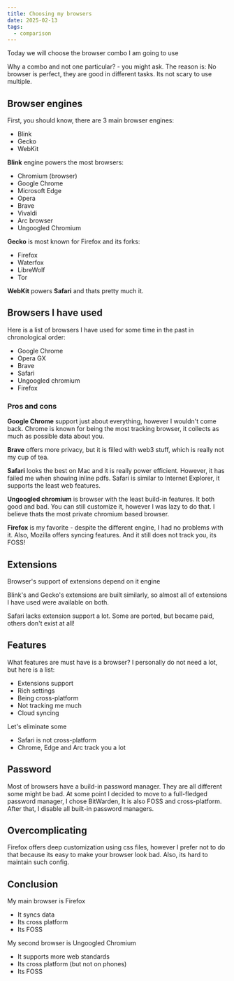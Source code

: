 ```yaml
---
title: Choosing my browsers
date: 2025-02-13
tags:
  - comparison
---
```


Today we will choose the browser combo I am going to use

Why a combo and not one particular? - you might ask.
The reason is:
No browser is perfect, they are good in different tasks. Its not scary to use multiple.

## Browser engines

First, you should know, there are 3 main browser engines:

- Blink
- Gecko
- WebKit

**Blink** engine powers the most browsers:

- Chromium (browser)
- Google Chrome
- Microsoft Edge
- Opera
- Brave
- Vivaldi
- Arc browser
- Ungoogled Chromium

**Gecko** is most known for Firefox and its forks:

- Firefox
- Waterfox
- LibreWolf
- Tor

**WebKit** powers **Safari** and thats pretty much it.

## Browsers I have used

Here is a list of browsers I have used for some time in the past in chronological order:

- Google Chrome
- Opera GX
- Brave
- Safari
- Ungoogled chromium
- Firefox

### Pros and cons

**Google Chrome** support just about everything, however I wouldn't come back. Chrome is known for being the most tracking browser, it collects as much as possible data about you.

**Brave** offers more privacy, but it is filled with web3 stuff, which is really not my cup of tea.

**Safari** looks the best on Mac and it is really power efficient. However, it has failed me when showing inline pdfs. Safari is similar to Internet Explorer, it supports the least web features.

**Ungoogled chromium** is browser with the least build-in features. It both good and bad. You can still customize it, however I was lazy to do that. I believe thats the most private chromium based browser.

**Firefox** is my favorite - despite the different engine, I had no problems with it. Also, Mozilla offers syncing features. And it still does not track you, its FOSS!

## Extensions

Browser's support of extensions depend on it engine

Blink's and Gecko's extensions are built similarly, so almost all of extensions I have used were available on both.

Safari lacks extension support a lot. Some are ported, but became paid, others don't exist at all!

## Features

What features are must have is a browser?
I personally do not need a lot, but here is a list:

- Extensions support
- Rich settings
- Being cross-platform
- Not tracking me much
- Cloud syncing

Let's eliminate some

- Safari is not cross-platform
- Chrome, Edge and Arc track you a lot

## Password

Most of browsers have a build-in password manager.
They are all different some might be bad.
At some point I decided to move to a full-fledged password manager,
I chose BitWarden, It is also FOSS and cross-platform.
After that, I disable all built-in password managers.

## Overcomplicating

Firefox offers deep customization using css files, however I prefer not to do that because its easy to make your browser look bad. Also, its hard to maintain such config.

## Conclusion

My main browser is Firefox

- It syncs data
- Its cross platform
- Its FOSS

My second browser is Ungoogled Chromium

- It supports more web standards
- Its cross platform (but not on phones)
- Its FOSS
